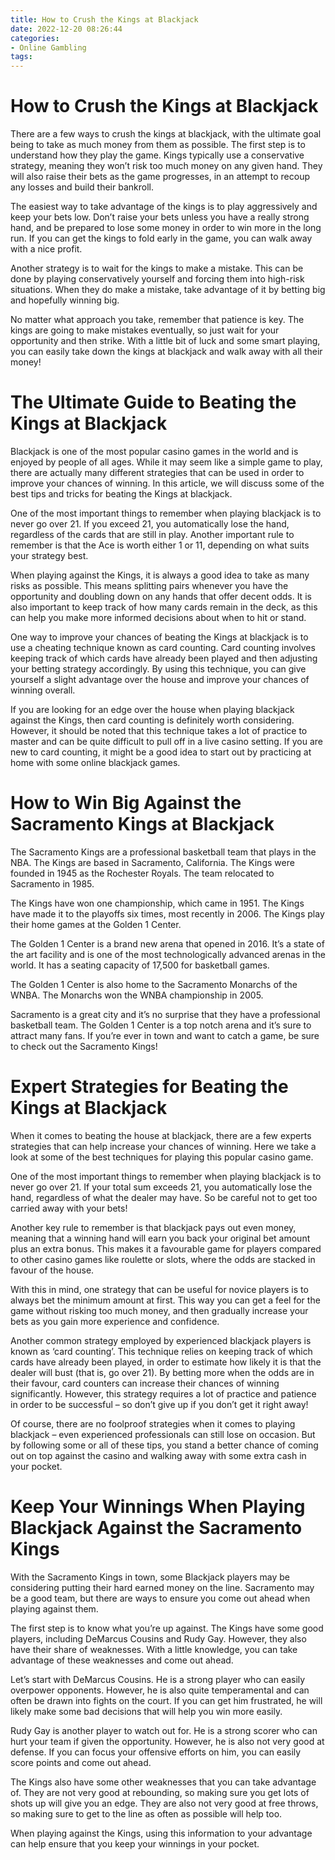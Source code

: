 ```yaml
---
title: How to Crush the Kings at Blackjack
date: 2022-12-20 08:26:44
categories:
- Online Gambling
tags:
---
```



#  How to Crush the Kings at Blackjack

There are a few ways to crush the kings at blackjack, with the ultimate goal being to take as much money from them as possible. The first step is to understand how they play the game. Kings typically use a conservative strategy, meaning they won’t risk too much money on any given hand. They will also raise their bets as the game progresses, in an attempt to recoup any losses and build their bankroll.

The easiest way to take advantage of the kings is to play aggressively and keep your bets low. Don’t raise your bets unless you have a really strong hand, and be prepared to lose some money in order to win more in the long run. If you can get the kings to fold early in the game, you can walk away with a nice profit.

Another strategy is to wait for the kings to make a mistake. This can be done by playing conservatively yourself and forcing them into high-risk situations. When they do make a mistake, take advantage of it by betting big and hopefully winning big.

No matter what approach you take, remember that patience is key. The kings are going to make mistakes eventually, so just wait for your opportunity and then strike. With a little bit of luck and some smart playing, you can easily take down the kings at blackjack and walk away with all their money!

#  The Ultimate Guide to Beating the Kings at Blackjack

Blackjack is one of the most popular casino games in the world and is enjoyed by people of all ages. While it may seem like a simple game to play, there are actually many different strategies that can be used in order to improve your chances of winning. In this article, we will discuss some of the best tips and tricks for beating the Kings at blackjack.

One of the most important things to remember when playing blackjack is to never go over 21. If you exceed 21, you automatically lose the hand, regardless of the cards that are still in play. Another important rule to remember is that the Ace is worth either 1 or 11, depending on what suits your strategy best.

When playing against the Kings, it is always a good idea to take as many risks as possible. This means splitting pairs whenever you have the opportunity and doubling down on any hands that offer decent odds. It is also important to keep track of how many cards remain in the deck, as this can help you make more informed decisions about when to hit or stand.

One way to improve your chances of beating the Kings at blackjack is to use a cheating technique known as card counting. Card counting involves keeping track of which cards have already been played and then adjusting your betting strategy accordingly. By using this technique, you can give yourself a slight advantage over the house and improve your chances of winning overall.

If you are looking for an edge over the house when playing blackjack against the Kings, then card counting is definitely worth considering. However, it should be noted that this technique takes a lot of practice to master and can be quite difficult to pull off in a live casino setting. If you are new to card counting, it might be a good idea to start out by practicing at home with some online blackjack games.

#  How to Win Big Against the Sacramento Kings at Blackjack

The Sacramento Kings are a professional basketball team that plays in the NBA. The Kings are based in Sacramento, California. The Kings were founded in 1945 as the Rochester Royals. The team relocated to Sacramento in 1985.

The Kings have won one championship, which came in 1951. The Kings have made it to the playoffs six times, most recently in 2006. The Kings play their home games at the Golden 1 Center.

The Golden 1 Center is a brand new arena that opened in 2016. It’s a state of the art facility and is one of the most technologically advanced arenas in the world. It has a seating capacity of 17,500 for basketball games.

The Golden 1 Center is also home to the Sacramento Monarchs of the WNBA. The Monarchs won the WNBA championship in 2005.

Sacramento is a great city and it’s no surprise that they have a professional basketball team. The Golden 1 Center is a top notch arena and it’s sure to attract many fans. If you’re ever in town and want to catch a game, be sure to check out the Sacramento Kings!

#  Expert Strategies for Beating the Kings at Blackjack 

When it comes to beating the house at blackjack, there are a few experts strategies that can help increase your chances of winning. Here we take a look at some of the best techniques for playing this popular casino game.

One of the most important things to remember when playing blackjack is to never go over 21. If your total sum exceeds 21, you automatically lose the hand, regardless of what the dealer may have. So be careful not to get too carried away with your bets!

Another key rule to remember is that blackjack pays out even money, meaning that a winning hand will earn you back your original bet amount plus an extra bonus. This makes it a favourable game for players compared to other casino games like roulette or slots, where the odds are stacked in favour of the house.

With this in mind, one strategy that can be useful for novice players is to always bet the minimum amount at first. This way you can get a feel for the game without risking too much money, and then gradually increase your bets as you gain more experience and confidence.

Another common strategy employed by experienced blackjack players is known as ‘card counting’. This technique relies on keeping track of which cards have already been played, in order to estimate how likely it is that the dealer will bust (that is, go over 21). By betting more when the odds are in their favour, card counters can increase their chances of winning significantly. However, this strategy requires a lot of practice and patience in order to be successful – so don’t give up if you don’t get it right away!

Of course, there are no foolproof strategies when it comes to playing blackjack – even experienced professionals can still lose on occasion. But by following some or all of these tips, you stand a better chance of coming out on top against the casino and walking away with some extra cash in your pocket.

#  Keep Your Winnings When Playing Blackjack Against the Sacramento Kings

With the Sacramento Kings in town, some Blackjack players may be considering putting their hard earned money on the line. Sacramento may be a good team, but there are ways to ensure you come out ahead when playing against them.

The first step is to know what you’re up against. The Kings have some good players, including DeMarcus Cousins and Rudy Gay. However, they also have their share of weaknesses. With a little knowledge, you can take advantage of these weaknesses and come out ahead.

Let’s start with DeMarcus Cousins. He is a strong player who can easily overpower opponents. However, he is also quite temperamental and can often be drawn into fights on the court. If you can get him frustrated, he will likely make some bad decisions that will help you win more easily.

 Rudy Gay is another player to watch out for. He is a strong scorer who can hurt your team if given the opportunity. However, he is also not very good at defense. If you can focus your offensive efforts on him, you can easily score points and come out ahead.

The Kings also have some other weaknesses that you can take advantage of. They are not very good at rebounding, so making sure you get lots of shots up will give you an edge. They are also not very good at free throws, so making sure to get to the line as often as possible will help too.

When playing against the Kings, using this information to your advantage can help ensure that you keep your winnings in your pocket.